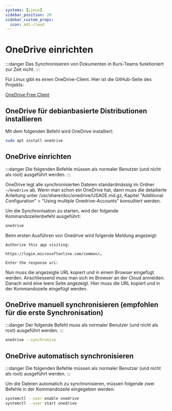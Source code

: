 ```yaml
---
systems: [Linux]
sidebar_position: 20
sidebar_custom_props:
  icon: mdi-cloud
---
```


# OneDrive einrichten



:::danger
Das Synchronisieren von Dokumenten in Kurs-Teams funktioniert zur Zeit nicht.
:::

Für Linux gibt es einen OneDrive-Client. Hier ist die GitHub-Seite des Projekts:

[OneDrive Free Client](https://github.com/abraunegg/onedrive)

## OneDrive für debianbasierte Distributionen installieren

Mit dem folgenden Befehl wird OneDrive installiert:

``` bash
sudo apt install onedrive
```

## OneDrive einrichten

:::danger
Die folgenden Befehle müssen als normaler Benutzer (und nicht als root) ausgeführt werden.
:::

OneDrive legt alle synchronisierten Dateien standardmässig im Ordner `~/OneDrive` ab. Wenn man schon ein OneDrive hat, dann muss die detailierte Anleitung unter /usr/share/doc/onedrive/USAGE.md.gz, Kapitel "Additional Configuration" > "Using multiple Onedrive-Accounts" konsultiert werden.

Um die Synchronisation zu starten, wird der folgende Kommandozeilenbefehl ausgeführt:

``` bash
onedrive
```

Beim ersten Ausführen von Onedrive wird folgende Meldung angezeigt:


```
Authorize this app visiting:

https://login.microsoftonline.com/common/…

Enter the response uri:
```

Nun muss die angezeigte URL kopiert und in einem Browser eingefügt werden. Anschliessend muss man sich im Browser an der Cloud anmelden. Danach wird eine leere Seite angezeigt. Hier muss die URL kopiert und in der Kommandozeile eingefügt werden.

## OneDrive manuell synchronisieren (empfohlen für die erste Synchronisation)

:::danger
Der folgende Befehl muss als normaler Benutzer (und nicht als root) ausgeführt werden.
:::


``` bash
onedrive --synchronize
```
## OneDrive automatisch synchronisieren

:::danger
Die folgenden Befehle müssen als normaler Benutzer (und nicht als root) ausgeführt werden.
:::

Um die Dateien automatich zu synchronisieren, müssen folgende zwei Befehle in der Kommandozeile eingegeben werden:

``` bash
systemctl --user enable onedrive
systemctl --user start onedrive
```
